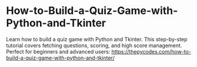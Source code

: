 # How-to-Build-a-Quiz-Game-with-Python-and-Tkinter
Learn how to build a quiz game with Python and Tkinter. This step-by-step tutorial covers fetching questions, scoring, and high score management. Perfect for beginners and advanced users:
https://thepycodes.com/how-to-build-a-quiz-game-with-python-and-tkinter/

